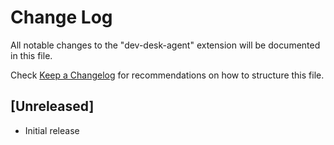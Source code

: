 # Change Log

All notable changes to the "dev-desk-agent" extension will be documented in this file.

Check [Keep a Changelog](http://keepachangelog.com/) for recommendations on how to structure this file.

## [Unreleased]

- Initial release
